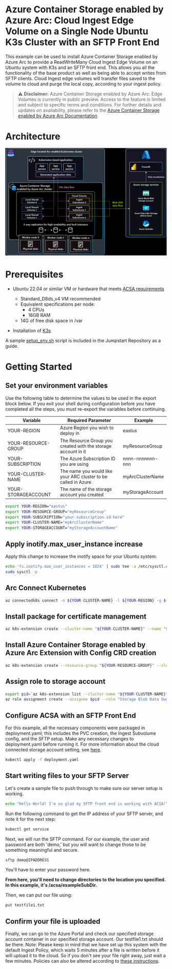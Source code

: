 # Azure Container Storage enabled by Azure Arc: Cloud Ingest Edge Volume on a Single Node Ubuntu K3s Cluster with an SFTP Front End
This example can be used to install Azure Container Storage enabled by Azure Arc to provide a ReadWriteMany Cloud Ingest Edge Volume on an Ubuntu system with K3s and an SFTP front end. This allows you all the functionality of the base product as well as being able to accept writes from SFTP clients. 
Cloud Ingest edge volumes will transfer files saved to the volume to cloud and purge the local copy, according to your ingest policy. 

> ⚠️ **Disclaimer:** Azure Container Storage enabled by Azure Arc: Edge Volumes is currently in public preview. Access to the feature is limited and subject to specific terms and conditions. For further details and updates on availability, please refer to the [Azure Container Storage enabled by Azure Arc Documentation](https://learn.microsoft.com/en-us/azure/azure-arc/container-storage/).

# Architecture
![Azure Container Storage enabled by Azure Arc Diagram.](./acsaedgevolarch.png)

# Prerequisites
* Ubuntu 22.04 or similar VM or hardware that meets [ACSA requirements](https://learn.microsoft.com/en-us/azure/azure-arc/container-storage/prepare-linux#minimum-hardware-requirements)
  * Standard_D8ds_v4 VM recommended
  * Equivalent specifications per node:
    * 4 CPUs
    * 16GB RAM
  * 14G of free disk space in /var

* Installation of [K3s](https://docs.k3s.io/quick-start)

A sample [setup_env.sh](setup_env.sh) script is included in the Jumpstart Repository as a guide. 

# Getting Started

## Set your environment variables
Use the following table to determine the values to be used in the export block below. If you exit your shell during configuration before you have completed all the steps, you must re-export the variables before continuing.  

|Variable        | Required Parameter                                             | Example |
|----------------|----------------------------------------------------------------|-----------------|
|YOUR-REGION          | Azure Region you wish to deploy in                             | eastus          |
|YOUR-RESOURCE-GROUP  | The Resource Group you created with the storage account in it  | myResourceGroup |
|YOUR-SUBSCRIPTION    | The Azure Subscription ID you are using                        | nnnn-nnnnnnn-nnn|
|YOUR-CLUSTER-NAME        | The name you would like your ARC cluster to be called in Azure | myArcClusterName|
|YOUR-STORAGEACCOUNT  | The name of the storage account you created                    | myStorageAccount|

```bash
export YOUR-REGION="eastus"
export YOUR-RESOURCE-GROUP="myResourceGroup"
export YOUR-SUBSCRIPTION="your-subscription-id-here"
export YOUR-CLUSTER-NAME="myArcClusterName"
export YOUR-STORAGEACCOUNT="myStorageAccountName"
```

## Apply inotify.max_user_instance increase
Apply this change to increase the inotify space for your Ubuntu system: 

```bash
echo 'fs.inotify.max_user_instances = 1024' | sudo tee -a /etc/sysctl.conf
sudo sysctl -p
```

## Arc Connect Kubernetes
```bash
az connectedk8s connect -n ${YOUR-CLUSTER-NAME} -l ${YOUR-REGION} -g ${YOUR-RESOURCE-GROUP} --subscription ${YOUR-SUBSCRIPTION}
```

## Install package for certificate management
```bash
az k8s-extension create --cluster-name "${YOUR-CLUSTER-NAME}" --name "${YOUR-CLUSTER-NAME}-certmgr" --resource-group "${YOUR-RESOURCE-GROUP}" --cluster-type connectedClusters --release-train preview --extension-type microsoft.iotoperations.platform --scope cluster --release-namespace cert-manager
```

## Install Azure Container Storage enabled by Azure Arc Extension with Config CRD creation
```bash
az k8s-extension create --resource-group "${YOUR-RESOURCE-GROUP}" --cluster-name "${YOUR-CLUSTER-NAME}" --cluster-type connectedClusters --name "acsa-`mktemp -u XXXXXX`" --extension-type microsoft.arc.containerstorage --config feature.diskStorageClass="default,local-path" --config  edgeStorageConfiguration.create=true
```

## Assign role to storage account
```bash
export pid=`az k8s-extension list --cluster-name "${YOUR-CLUSTER-NAME}" --resource-group "${YOUR-RESOURCE-GROUP}" --cluster-type connectedClusters | jq --arg extType "microsoft.arc.containerstorage" 'map(select(.extensionType == $extType)) | .[] | .identity.principalId' -r`
az role assignment create --assignee $pid --role "Storage Blob Data Owner" --scope "/subscriptions/${YOUR-SUBSCRIPTION}/resourceGroups/${YOUR-RESOURCE-GROUP}/providers/Microsoft.Storage/storageAccounts/${YOUR-STORAGEACCOUNT}"
```

## Configure ACSA with an SFTP Front End
For this example, all the necessary components were packaged in deployment.yaml; this includes the PVC creation, the Ingest Subvolume config, and the SFTP setup. Make any necessary changes to deployment.yaml before running it. For more information about the cloud connected storage account setting, see [here](https://learn.microsoft.com/en-us/azure/azure-arc/container-storage/cloud-ingest-edge-volume-configuration?tabs=portal#attach-subvolume-to-edge-volume).

```bash
kubectl apply -f deployment.yaml
```

## Start writing files to your SFTP Server
Let's create a sample file to push through to make sure our server setup is working.
```bash
echo "Hello World! I'm so glad my SFTP front end is working with ACSA!" > testfile1.txt
```

Run the following command to get the IP address of your SFTP server, and note it for the next step:
```bash
kubectl get service
```

Next, we will run the SFTP command. For our example, the user and password are both 'demo,' but you will want to change those to be something meaningful and secure.
```bash
sftp demo@IPADDRESS
```

You'll have to enter your password here.

**From here, you'll need to change directories to the location you specified. In this example, it's /acsa/exampleSubDir.**

Then, we can put our file using:
```bash
put testfile1.txt
```

## Confirm your file is uploaded
Finally, we can go to the Azure Portal and check our specified storage account container in our specified storage account. Our testfile1.txt should be there.
Note: Please keep in mind that we have set up this system with the default Ingest Policy, which waits 5 minutes after a file is written before it will upload it to the cloud. So if you don't see your file right away, just wait a few minutes. Policies can also be altered according to [these instructions](https://learn.microsoft.com/en-us/azure/azure-arc/container-storage/cloud-ingest-edge-volume-configuration?tabs=portal#optional-modify-the-ingestpolicy-from-the-default).